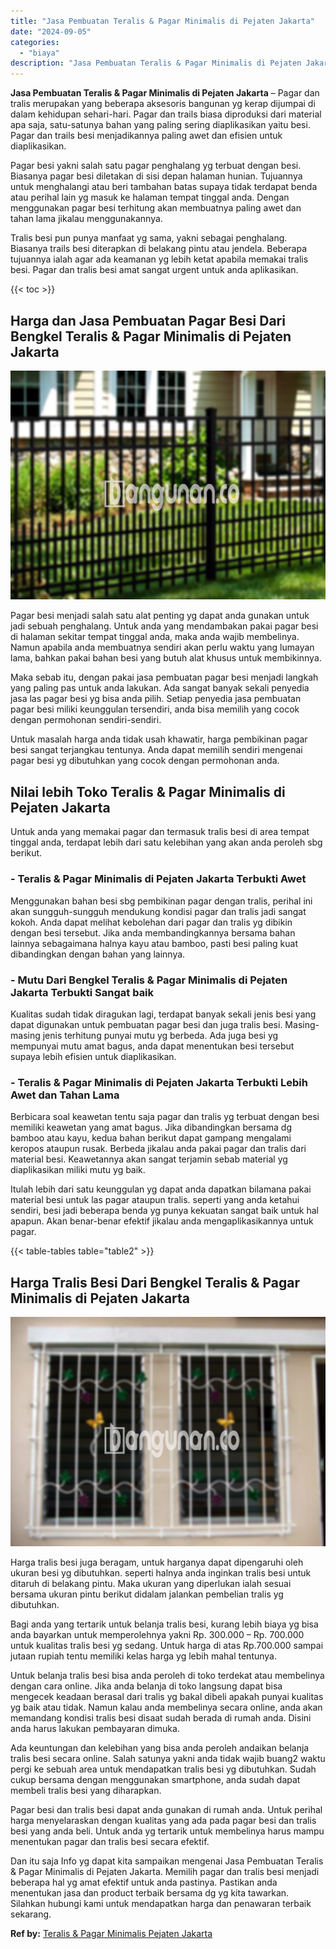 ```yaml
---
title: "Jasa Pembuatan Teralis & Pagar Minimalis di Pejaten Jakarta"
date: "2024-09-05"
categories: 
  - "biaya"
description: "Jasa Pembuatan Teralis & Pagar Minimalis di Pejaten Jakarta. Dan itu saja Info yg dapat kita sampaikan mengenai Jasa Pembuatan Teralis & Pagar Minimalis di P..."
---
```


**Jasa Pembuatan Teralis & Pagar Minimalis di Pejaten Jakarta** – Pagar dan tralis merupakan yang beberapa aksesoris bangunan yg kerap dijumpai di dalam kehidupan sehari-hari. Pagar dan trails biasa diproduksi dari material apa saja, satu-satunya bahan yang paling sering diaplikasikan yaitu besi. Pagar dan trails besi menjadikannya paling awet dan efisien untuk diaplikasikan.

Pagar besi yakni salah satu pagar penghalang yg terbuat dengan besi. Biasanya pagar besi diletakan di sisi depan halaman hunian. Tujuannya untuk menghalangi atau beri tambahan batas supaya tidak terdapat benda atau perihal lain yg masuk ke halaman tempat tinggal anda. Dengan menggunakan pagar besi terhitung akan membuatnya paling awet dan tahan lama jikalau menggunakannya.

Tralis besi pun punya manfaat yg sama, yakni sebagai penghalang. Biasanya trails besi diterapkan di belakang pintu atau jendela. Beberapa tujuannya ialah agar ada keamanan yg lebih ketat apabila memakai tralis besi. Pagar dan tralis besi amat sangat urgent untuk anda aplikasikan.

{{< toc >}}

## Harga dan Jasa Pembuatan Pagar Besi Dari Bengkel Teralis & Pagar Minimalis di Pejaten Jakarta

![Jasa Pembuatan Teralis & Pagar Minimalis di Pejaten Jakarta](/images/pagar-minimalis-murah-36.png)

Pagar besi menjadi salah satu alat penting yg dapat anda gunakan untuk jadi sebuah penghalang. Untuk anda yang mendambakan pakai pagar besi di halaman sekitar tempat tinggal anda, maka anda wajib membelinya. Namun apabila anda membuatnya sendiri akan perlu waktu yang lumayan lama, bahkan pakai bahan besi yang butuh alat khusus untuk membikinnya.

Maka sebab itu, dengan pakai jasa pembuatan pagar besi menjadi langkah yang paling pas untuk anda lakukan. Ada sangat banyak sekali penyedia jasa las pagar besi yg bisa anda pilih. Setiap penyedia jasa pembuatan pagar besi miliki keunggulan tersendiri, anda bisa memilih yang cocok dengan permohonan sendiri-sendiri.

Untuk masalah harga anda tidak usah khawatir, harga pembikinan pagar besi sangat terjangkau tentunya. Anda dapat memilih sendiri mengenai pagar besi yg dibutuhkan yang cocok dengan permohonan anda.

## Nilai lebih Toko Teralis & Pagar Minimalis di Pejaten Jakarta

Untuk anda yang memakai pagar dan termasuk tralis besi di area tempat tinggal anda, terdapat lebih dari satu kelebihan yang akan anda peroleh sbg berikut.

### \- Teralis & Pagar Minimalis di Pejaten Jakarta Terbukti Awet

Menggunakan bahan besi sbg pembikinan pagar dengan tralis, perihal ini akan sungguh-sungguh mendukung kondisi pagar dan tralis jadi sangat kokoh. Anda dapat melihat kebolehan dari pagar dan tralis yg dibikin dengan besi tersebut. Jika anda membandingkannya bersama bahan lainnya sebagaimana halnya kayu atau bamboo, pasti besi paling kuat dibandingkan dengan bahan yang lainnya.

### \- Mutu Dari Bengkel Teralis & Pagar Minimalis di Pejaten Jakarta Terbukti Sangat baik

Kualitas sudah tidak diragukan lagi, terdapat banyak sekali jenis besi yang dapat digunakan untuk pembuatan pagar besi dan juga tralis besi. Masing-masing jenis terhitung punyai mutu yg berbeda. Ada juga besi yg mempunyai mutu amat bagus, anda dapat menentukan besi tersebut supaya lebih efisien untuk diaplikasikan.

### \- Teralis & Pagar Minimalis di Pejaten Jakarta Terbukti Lebih Awet dan Tahan Lama

Berbicara soal keawetan tentu saja pagar dan tralis yg terbuat dengan besi memiliki keawetan yang amat bagus. Jika dibandingkan bersama dg bamboo atau kayu, kedua bahan berikut dapat gampang mengalami keropos ataupun rusak. Berbeda jikalau anda pakai pagar dan tralis dari material besi. Keawetannya akan sangat terjamin sebab material yg diaplikasikan miliki mutu yg baik.

Itulah lebih dari satu keunggulan yg dapat anda dapatkan bilamana pakai material besi untuk las pagar ataupun tralis. seperti yang anda ketahui sendiri, besi jadi beberapa benda yg punya kekuatan sangat baik untuk hal apapun. Akan benar-benar efektif jikalau anda mengaplikasikannya untuk pagar.

{{< table-tables table="table2" >}}

## Harga Tralis Besi Dari Bengkel Teralis & Pagar Minimalis di Pejaten Jakarta

![Jasa Pembuatan Teralis & Pagar Minimalis di Pejaten Jakarta](/images/teralis-minimalis-murah-07.png)

Harga tralis besi juga beragam, untuk harganya dapat dipengaruhi oleh ukuran besi yg dibutuhkan. seperti halnya anda inginkan tralis besi untuk ditaruh di belakang pintu. Maka ukuran yang diperlukan ialah sesuai bersama ukuran pintu berikut didalam jalankan pembelian tralis yg dibutuhkan.

Bagi anda yang tertarik untuk belanja tralis besi, kurang lebih biaya yg bisa anda bayarkan untuk memperolehnya yakni Rp. 300.000 – Rp. 700.000 untuk kualitas tralis besi yg sedang. Untuk harga di atas Rp.700.000 sampai jutaan rupiah tentu memiliki kelas harga yg lebih mahal tentunya.

Untuk belanja tralis besi bisa anda peroleh di toko terdekat atau membelinya dengan cara online. Jika anda belanja di toko langsung dapat bisa mengecek keadaan berasal dari tralis yg bakal dibeli apakah punyai kualitas yg baik atau tidak. Namun kalau anda membelinya secara online, anda akan memandang kondisi tralis besi disaat sudah berada di rumah anda. Disini anda harus lakukan pembayaran dimuka.

Ada keuntungan dan kelebihan yang bisa anda peroleh andaikan belanja tralis besi secara online. Salah satunya yakni anda tidak wajib buang2 waktu pergi ke sebuah area untuk mendapatkan tralis besi yg dibutuhkan. Sudah cukup bersama dengan menggunakan smartphone, anda sudah dapat membeli tralis besi yang diharapkan.

Pagar besi dan tralis besi dapat anda gunakan di rumah anda. Untuk perihal harga menyelaraskan dengan kualitas yang ada pada pagar besi dan tralis besi yang anda beli. Untuk anda yg tertarik untuk membelinya harus mampu menentukan pagar dan tralis besi secara efektif.

Dan itu saja Info yg dapat kita sampaikan mengenai Jasa Pembuatan Teralis & Pagar Minimalis di Pejaten Jakarta. Memilih pagar dan tralis besi menjadi beberapa hal yg amat efektif untuk anda pastinya. Pastikan anda menentukan jasa dan product terbaik bersama dg yg kita tawarkan. Silahkan hubungi kami untuk mendapatkan harga dan penawaran terbaik sekarang.

**Ref by:** [Teralis & Pagar Minimalis Pejaten Jakarta](https://id.wikipedia.org/wiki/Teralis)
